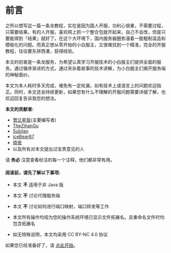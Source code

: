 # 前言

  之所以想写这一篇一条龙教程，实在是因为国人开服，功利心很重，不需要过程，只需要结果。有的人开服，喜欢网上抓一个整合包就开起来，自己不会改，但是只要能得到「结果」就好了。在这个大环境下，国内服务器圈弥漫着一股粗制滥造和模板化的问题。而真正想从零开始的小白服主，又很难找到一个精准，完全的开服教程，往往要东拼西凑，获得经验。


  本文的初衷是一条龙服务，为希望认真学习开服技术的小白服主们提供全面的服务。通过循序渐进的方式，通过夹杂着故事的技术讲解，为小白服主们揭开服务端的神秘面纱。


  本文为本人耗时多天完成，难免有一定纰漏，如有技术上或语言上的问题欢迎指正。同时，本文还会持续更新，如果您有什么不理解的开服问题需要详细了解，也欢迎回复告诉我您的想法。  

**本文的贡献者:**
- [贺兰星辰](https://www.mcbbs.net/home.php?mod=space&uid=495221)(主要编写者)
- [TheZihanGu](https://github.com/TheZihanGu)
- [Subilan](https://github.com/Subilan)
- [iceBear67](https://github.com/iceBear67)
- [晓夜](https://github.com/LDS-XiaoYe)
- 以及所有对本文提出过宝贵意见的人

请 **务必** 注意查看标注的每一个注释，他们都非常有用。

#### 阅读前，请先了解以下事项:

- 本文 **不** 适用于非 Java 版

- 本文 **不** 讨论代理服务端

- 本文 **不** 讨论如何进行端口映射，端口转发等工作

- 本文所有操作均视为您的操作系统环境已显示文件拓展名。且重命名文件时均包含拓展名

- 如无特殊说明，本文均采用 CC BY-NC 4.0 协议

如果您已经准备好了，请 [点此开始](https://guide.minecraft.kim/guide)。 

